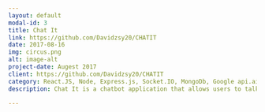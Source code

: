 ```yaml
---
layout: default
modal-id: 3
title: Chat It
link: https://github.com/Davidzsy20/CHATIT
date: 2017-08-16
img: circus.png
alt: image-alt
project-date: Augest 2017
client: https://github.com/Davidzsy20/CHATIT
category: React.JS, Node, Express.js, Socket.IO, MongoDb, Google api.ai, Postman
description: Chat It is a chatbot application that allows users to talk to an AI and get vocal&verbal responses from the Express server and Socket to communicate with Google ai API. Clients can get real-time responses from the chatbot by clicking the button at the center.

---
```

